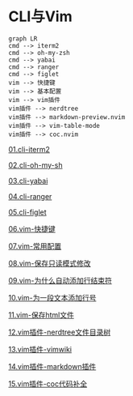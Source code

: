 # CLI与Vim

```mermaid
graph LR
cmd --> iterm2
cmd --> oh-my-zsh
cmd --> yabai
cmd --> ranger
cmd --> figlet
vim --> 快捷键
vim --> 基本配置
vim --> vim插件
vim插件 --> nerdtree
vim插件 --> markdown-preview.nvim
vim插件 --> vim-table-mode
vim插件 --> coc.nvim
```
[01.cli-iterm2](01.cli-iterm2.md)

[02.cli-oh-my-sh](02.cli-oh-my-sh.md)

[03.cli-yabai](03.cli-yabai.md)

[04.cli-ranger](04.cli-ranger.md)

[05.cli-figlet](05.cli-figlet.md)

[06.vim-快捷键](06.vim-快捷键.md)

[07.vim-常用配置](07.vim-常用配置.md)

[08.vim-保存只读模式修改](08.vim-保存只读模式修改.md)

[09.vim-为什么自动添加行结束符](09.vim-为什么自动添加行结束符.md)

[10.vim-为一段文本添加行号](10.vim-为一段文本添加行号.md)

[11.vim-保存html文件](11.vim-保存html文件.md)

[12.vim插件-nerdtree文件目录树](12.vim插件-nerdtree文件目录树.md)

[13.vim插件-vimwiki](13.vim插件-vimwiki.md)

[14.vim插件-markdown插件](14.vim插件-markdown插件.md)

[15.vim插件-coc代码补全](15.vim插件-coc代码补全.md)

